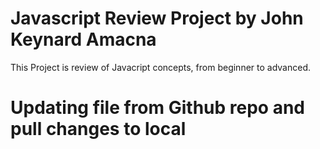 # Javascript Review Project by John Keynard Amacna
This Project is review of Javacript concepts, from beginner to advanced.

# Updating file from Github repo and pull changes to local

